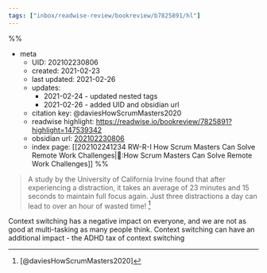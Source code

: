 ```yaml
---
tags: ["inbox/readwise-review/bookreview/b7825891/hl"]
---
```


%%
- meta
	- UID: 202102230806
	- created: 2021-02-23
	- last updated: 2021-02-26
	- updates:
		- 2021-02-24 - updated nested tags
		- 2021-02-26 - added UID and obsidian url
	- citation key: @daviesHowScrumMasters2020
	- readwise highlight: https://readwise.io/bookreview/7825891?highlight=147539342
	- obsidian url: [202102230806](obsidian://open?vault=readwise-review-inbox&file=inbox%2Fzets%2F202102230806%20%20RW-R%20the%20ADHD%20tax%20of%20context%20switching)
	- index page: [[202102241234 RW-R-I How Scrum Masters Can Solve Remote Work Challenges|📑:How Scrum Masters Can Solve Remote Work Challenges]]
%%

> A study by the University of California Irvine found that after experiencing a distraction, it takes an average of 23 minutes and 15 seconds to maintain full focus again. Just three distractions a day can lead to over an hour of wasted time! [^1]

Context switching has a negative impact on everyone, and we are not as good at multi-tasking as many people think. Context switching can have an additional impact - the ADHD tax of context switching

[^1]: [@daviesHowScrumMasters2020]